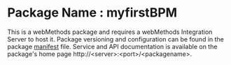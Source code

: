 # Package Name : myfirstBPM
This is a webMethods package and requires a webMethods Integration Server to host it. Package versioning and configuration can be found in the package [manifest](./myfirstBPM/manifest.v3) file. Service and API documentation is available on the package's home page http://&lt;server&gt;:&lt;port&gt;/&lt;packagename>.